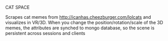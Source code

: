 CAT SPACE

Scrapes cat memes from http://icanhas.cheezburger.com/lolcats and visualizes in VR/3D. When you change the position/rotation/scale of the 3D memes, the attributes are synched to mongo database, so the scene is persistent across sessions and clients